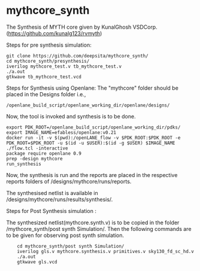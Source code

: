 # mythcore_synth
The Synthesis of MYTH core given by KunalGhosh VSDCorp.(https://github.com/kunalg123/rvmyth)

Steps for pre synthesis simulation:

    git clone https://github.com/deepsita/mythcore_synth/
    cd mythcore_synth/presynthesis/
    iverilog mythcore_test.v tb_mythcore_test.v
    ./a.out
    gtkwave tb_mythcore_test.vcd
    
Steps for Synthesis using Openlane: 
The "mythcore" folder should be placed in the Designs folder i.e., 


    /openlane_build_script/openlane_working_dir/openlane/designs/
           
Now, the tool is invoked and synthesis is to be done.


    export PDK_ROOT=/openlane_build_script/openlane_working_dir/pdks/
    export IMAGE_NAME=efabless/openlane:v0.21
    docker run -it -v $(pwd):/openLANE_flow -v $PDK_ROOT:$PDK_ROOT -e PDK_ROOT=$PDK_ROOT -u $(id -u $USER):$(id -g $USER) $IMAGE_NAME
    ./flow.tcl -interactive
    package require openlane 0.9
    prep -design mythcore
    run_synthesis
    
Now, the synthesis is run and the reports are placed in the respective reports folders of /designs/mythcore/runs/reports.

The synthesised netlist is available in /designs/mythcore/runs/results/synthesis/.

Steps for Post Synthesis simulation :

The synthesized netlist(mythcore.synth.v) is to be copied in the folder /mythcore_synth/post synth Simulation/. Then the following commands are to be given for observing post synth simulation.



        cd mythcore_synth/post synth Simulation/
        iverilog gls.v mythcore.synthesis.v primitives.v sky130_fd_sc_hd.v
        ./a.out
        gtkwave gls.vcd


